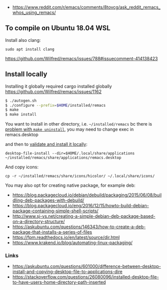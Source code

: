 - https://www.reddit.com/r/emacs/comments/8tovcg/ask_reddit_remacs_whos_using_remacs/

## To compile on Ubuntu 18.04 WSL

Install also clang:

`sudo apt install clang`

https://github.com/Wilfred/remacs/issues/788#issuecomment-414138423

## Install locally

Installing it globally required cargo installed globally https://github.com/Wilfred/remacs/issues/1162

```bash
$ ./autogen.sh
$ ./configure --prefix=$HOME/installed/remacs
$ make
$ make install
```

You want to install in other directory, i.e. `~/installed/remacs` bc there is [problem with `make uninstall`](https://github.com/Wilfred/remacs/issues/779), you may need to change exec in remacs.desktop

and then to [validate and install it locally](https://askubuntu.com/questions/375975/how-to-force-unity-reload-local-share-applications):

`desktop-file-install --dir=$HOME/.local/share/applications ~/installed/remacs/share/applications/remacs.desktop`

And copy icons:

`cp -r ~/installed/remacs/share/icons/hicolor/ ~/.local/share/icons/`


You may also opt for creating native package, for example deb:

- https://blog.packagecloud.io/debian/debuild/packaging/2015/06/08/buildling-deb-packages-with-debuild/
- https://blog.packagecloud.io/eng/2016/12/15/howto-build-debian-package-containing-simple-shell-scripts/
- http://www.sj-vs.net/creating-a-simple-debian-deb-package-based-on-a-directory-structure/
- https://askubuntu.com/questions/146343/how-to-create-a-deb-package-that-installs-a-series-of-files
- https://fpm.readthedocs.io/en/latest/source/dir.html
- https://www.krakend.io/blog/automating-linux-packaging/


### Links

- https://askubuntu.com/questions/601000/difference-between-desktop-install-and-copying-desktop-file-to-applications-dire
- https://stackoverflow.com/questions/26080096/installed-desktop-file-to-have-users-home-directory-path-inserted

